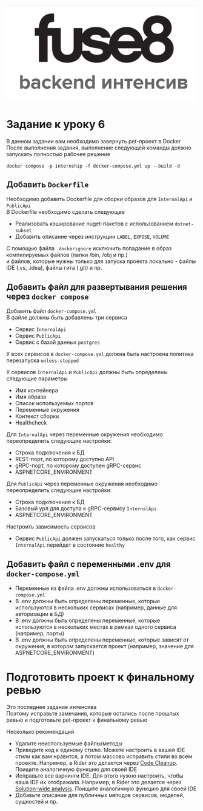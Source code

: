 <p align="center">
  <img src="/assets/logo.png" alt="logo" title="backend интенсив fuse8"/>
</p>

# Задание к уроку 6

В данном задании вам необходимо завернуть pet-проект в Docker <br />
После выполнения задания, выполнение следующей команды должно запускать полностью рабочее решение
```shell
docker compose -p internship -f docker-compose.yml up --build -d
```

## Добавить `Dockerfile`
Необходимо добавить Dockerfile для сборки образов для `InternalApi` и `PublicApi` <br />
В Dockerfile необходимо сделать следующее
- Реализовать кэширование nuget-пакетов с использованием `dotnet-subset`
- Добавить описание через инструкции `LABEL`, `EXPOSE`, `VOLUME`

С помощью файла `.dockerignore` исключить попадание в образ компилируемых файлов (папки /bin, /obj и пр.) <br />
и файлов, которые нужны только для запуска проекта локально - файлы IDE (.vs, .idea), файлы гита (.git) и пр.

## Добавить файл для развертывания решения через `docker compose`
Добавить файл `docker-compose.yml` <br />
В файле должны быть добавлены три сервиса
- Сервис `InternalApi`
- Сервис `PublicApi`
- Сервис с базой данных `postgres`

У всех сервисов в `docker-compose.yml` должна быть настроена политика перезапуска `unless-stopped`

У сервисов `InternalApi` и `PublicApi` должны быть определены следующие параметры
- Имя контейнера
- Имя образа
- Список используемых портов
- Переменные окружения
- Контекст сборки
- Healthcheck

Для `InternalApi` через переменные окружения необходимо переопределить следующие настройки:
- Строка подключения к БД
- REST-порт, по которому доступно API
- gRPC-порт, по которому доступен gRPC-сервис
- ASPNETCORE_ENVIRONMENT

Для `PublicApi` через переменные окружения необходимо переопределить следующие настройки:
- Строка подключения к БД
- Базовый урл для доступа к gRPC-сервису `InternalApi`
- ASPNETCORE_ENVIRONMENT

Настроить зависимость сервисов
- Сервис `PublicApi` должен запускаться только после того, как сервис `InternalApi` перейдет в состояние `healthy`


## Добавить файл с переменными .env для `docker-compose.yml`
- Переменные из файла .env должны использоваться в `docker-compose.yml`
- В .env должны быть определены переменные, которые используются в нескольких сервисах (например, данные для авторизации в БД)
- В .env должны быть определены переменные, которые используются в нескольких местах в рамках одного сервиса (например, порты)
- В .env должны быть определены переменные, которые зависят от окружения, в котором запускается проект (например, значение для ASPNETCORE_ENVIRONMENT)

# Подготовить проект к финальному ревью
Это последнее задание интенсива <br />
Поэтому исправьте замечания, которые остались после прошлых ревью и подготовьте pet-проект к финальному ревью <br />

Несколько рекомендаций
- Удалите неиспользуемые файлы/методы
- Приведите код к единому стилю. Можете настроить в вашей IDE стили как вам нравится, а потом массово исправить стили во всем проекте. Например, в Rider это делается через [Code Cleanup](https://www.jetbrains.com/help/rider/Code_Cleanup__Index.html#running). Поищите аналогичную функцию для своей IDE
- Исправьте все варнинги IDE. Для этого нужно настроить, чтобы ваша IDE их отображала. Например, в Rider это делается через [Solution-wide analysis](https://www.jetbrains.com/help/rider/Code_Analysis__Solution-Wide_Analysis.html#monitor-warnings-in-solution). Поищите аналогичную функцию для своей IDE
- Добавьте описание для публичных методов сервисов, моделей, сущностей и пр.
